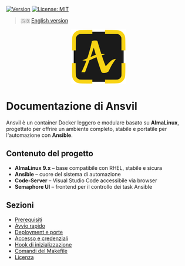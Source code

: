 [![Version](https://img.shields.io/badge/version-v0.1.14--beta-blue)](#)
[![License: MIT](https://img.shields.io/badge/License-MIT-yellow.svg)](https://opensource.org/licenses/MIT)

> 🇬🇧 [English version](../en/index.md)

<p align="center">
  <img src="../../front/html/img/logo.svg" alt="Ansvil logo" width="150">
</p>

# Documentazione di Ansvil

Ansvil è un container Docker leggero e modulare basato su **AlmaLinux**, progettato per offrire un ambiente completo, stabile e portatile per l'automazione con **Ansible**.

## Contenuto del progetto

- **AlmaLinux 9.x** – base compatibile con RHEL, stabile e sicura
- **Ansible** – cuore del sistema di automazione
- **Code-Server** – Visual Studio Code accessibile via browser
- **Semaphore UI** – frontend per il controllo dei task Ansible

## Sezioni

- [Prerequisiti](prerequisiti.md)
- [Avvio rapido](quick-start.md)
- [Deployment e porte](deployment.md)
- [Accesso e credenziali](access.md)
- [Hook di inizializzazione](hooks.md)
- [Comandi del Makefile](makefile.md)
- [Licenza](license.md)
